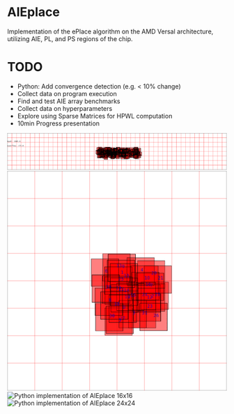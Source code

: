 # AIEplace
Implementation of the ePlace algorithm on the AMD Versal architecture, utilizing AIE, PL, and PS regions of the chip.

# TODO
* Python: Add convergence detection (e.g. < 10% change)
* Collect data on program execution
* Find and test AIE array benchmarks
* Collect data on hyperparameters
* Explore using Sparse Matrices for HPWL computation
* 10min Progress presentation

![Python implementation of AIEplace 8x48](images/AIEplace_8x48.gif)
![Python implementation of AIEplace 8x8](images/AIEplace_8x8.gif)
![Python implementation of AIEplace 16x16](images/AIEplace_16x16.gif)
![Python implementation of AIEplace 24x24](images/AIEplace_24x24.gif)
